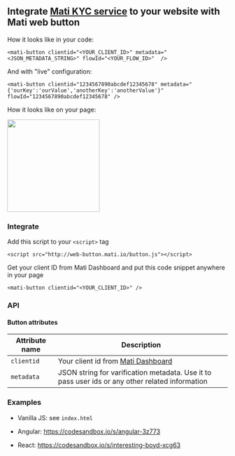 ## Integrate [Mati KYC service](https://getmati.com/) to your website with Mati web button

How it looks like in your code:

```
<mati-button clientid="<YOUR_CLIENT_ID>" metadata="<JSON_METADATA_STRING>" flowId="<YOUR_FLOW_ID>"  />
```

And with "live" configuration:

```
<mati-button clientid="1234567890abcdef12345678" metadata="{'ourKey':'ourValue','anotherKey':'anotherValue'}" flowId="1234567890abcdef12345678" />
```

How it looks like on your page:

<img src="https://gist.githubusercontent.com/rastyagaev/f4536bb44c4812c8079c035f62167eed/raw/5fabbb375d78e574f058306992177f22b396a9db/web-button-preview.png" width="211" />


### Integrate

Add this script to your `<script>` tag 

```
<script src="http://web-button.mati.io/button.js"></script>
```

Get your client ID from Mati Dashboard and put this code snippet anywhere in your page

```
<mati-button clientid="<YOUR_CLIENT_ID>" />
```

### API

#### Button attributes

| Attribute name | Description                                                                                     |
|----------------|-------------------------------------------------------------------------------------------------|
| `clientid`     | Your client id from [Mati Dashboard](http://dashboard.getmati.com/)                             |
| `metadata`     | JSON string for varification metadata. Use it to pass user ids or any other related information |

### Examples

* Vanilla JS: see `index.html`

* Angular: https://codesandbox.io/s/angular-3z773

* React: https://codesandbox.io/s/interesting-boyd-xcg63
